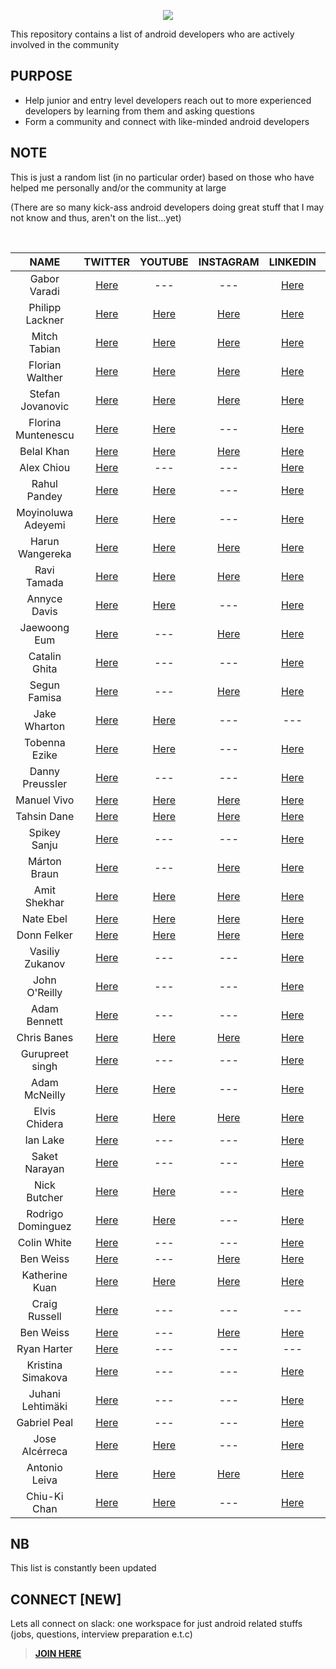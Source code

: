 
<p align="center">
<img src ="https://user-images.githubusercontent.com/39574228/146045767-f9b98ed1-67a7-4fbd-8989-cd76aa95eb98.png">
</p>

<p align="left">
 This repository contains a list of android developers who are actively involved in the community
</p>

## PURPOSE
  - Help junior and entry level developers reach out to more experienced developers by learning from them and asking questions
  - Form a community and connect with like-minded android developers
  
## NOTE
  This is just a random list (in no particular order) based on those who have helped me personally and/or the community at large 
  
  (There are so many kick-ass android developers doing great stuff that I may not know and thus, aren't on the list...yet)

  
<br/>

 | <b>NAME</b>        | TWITTER          | YOUTUBE  | INSTAGRAM  |  LINKEDIN  | GITHUB
| :-------------: |:-------------:| :-----:|  :---------:| :---------:| :---------:|
| Gabor Varadi     | <a href="https://twitter.com/zhuinden/">Here</a> | --- | --- | <a href="https://www.linkedin.com/in/gabor-varadi-04274219/">Here</a> | <a href="https://github.com/zhuinden">Here</a> | 
| Philipp Lackner    | <a href="https://twitter.com/plcoding/">Here</a> | <a href="https://www.youtube.com/channel/UCKNTZMRHPLXfqlbdOI7mCkg/">Here</a> | <a href="https://www.instagram.com/philipplackner_official/">Here</a>  |  <a href="https://www.linkedin.com/in/philipp-lackner/">Here</a> | <a href="https://github.com/philipplackne/r">Here</a> | 
  | Mitch Tabian |  <a href="https://twitter.com/mitch_tabian/">Here</a>  | <a href="https://www.youtube.com/channel/UCoNZZLhPuuRteu02rh7bzsw/">Here</a>  |  <a href="https://www.instagram.com/codingwithmitch/">Here</a> | <a href="https://www.linkedin.com/in/mitch-tabian-995994b2/">Here</a> | <a href="https://github.com/mitchtabian/">Here</a> | 
|  Florian Walther |  <a href="https://twitter.com/codinginflow/">Here</a>  | <a href="https://www.youtube.com/channel/UC_Fh8kvtkVPkeihBs42jGcA/">Here</a>  |  <a href="https://www.instagram.com/codinginflow/">Here</a> | <a href="https://www.linkedin.com/in/florianwalther90/">Here</a> | <a href="https://github.com/codinginflow/">Here</a> | 
| Stefan Jovanovic |  <a href="https://twitter.com/stevdzas/">Here</a>  | <a href="https://www.youtube.com/c/StevdzaSan/">Here</a>  |  <a href="https://www.instagram.com/stevdza_san/">Here</a> | <a href="https://www.linkedin.com/in/stefan-jovanovic-850651168/">Here</a> | <a href="https://github.com/stevdza-san/">Here</a> | 
  | Florina Muntenescu |  <a href="https://twitter.com/FMuntenescu/">Here</a>  | <a href="https://www.youtube.com/channel/UC8_H4SVAuupaB6ZjMDfGx7g/">Here</a>  | --- | <a href="https://www.linkedin.com/in/florina-muntenescu-314b8921/" >Here</a> | <a href="https://github.com/florina-muntenescu/">Here</a> | 
 |  Belal Khan |  <a href="https://twitter.com/probelalkhan/">Here</a>  | <a href="https://www.youtube.com/channel/UC9YTuDeKzDoyOphWHtdK0jA/">Here</a>  |  <a href="https://www.instagram.com/probelalkhan/">Here</a> | <a href="https://www.linkedin.com/in/probelalkhan/">Here</a> | <a href="https://github.com/probelalkhan/">Here</a> | 
  |  Alex Chiou |  <a href="https://twitter.com/alexchiou/">Here</a>  | ---  |  --- | <a href="https://www.linkedin.com/in/alexander-chiou/">Here</a> | <a href="https://github.com/Gear61/">Here</a> | 
  | Rahul Pandey |  <a href="https://twitter.com/rpandey1234/">Here</a>  | <a href="https://www.youtube.com/c/RahulPandeyrkp/">Here</a>  | --- | <a href="https://www.linkedin.com/in/rpandey1234/">Here</a> | <a href="https://github.com/rpandey1234/">Here</a> | 
  | Moyinoluwa Adeyemi |  <a href="https://twitter.com/moyheen/">Here</a>  | <a href="https://www.youtube.com/channel/UCtn3JXTnVXvlS2Lz4Znzgow/">Here</a>  | --- | <a href="https://www.linkedin.com/in/moyinoluwa/">Here</a> | <a href="https://github.com/moyheen/">Here</a> | 
   | Harun Wangereka |  <a href="https://twitter.com/wangerekaharun/">Here</a>  | <a href="https://www.youtube.com/channel/UC0Sbc-pfrc580pbWwUzQ4Bg/">Here</a>  | <a href="https://www.instagram.com/wangerekaharun/">Here</a> | <a href="https://www.linkedin.com/in/harun-wangereka-442b37b9/">Here</a> | <a href="https://github.com/wangerekaharun/">Here</a> | 
 | Ravi Tamada |  <a href="https://twitter.com/ravitamada/">Here</a>  | <a href="https://www.youtube.com/user/androidhive/">Here</a>  | <a href="https://www.instagram.com/ravitamada/">Here</a> | <a href="https://www.linkedin.com/in/ravi-tamada/" >Here</a> | <a href="https://github.com/ravi8x/">Here</a> | 
  | Annyce Davis |  <a href="https://twitter.com/brwngrldev/">Here</a>  | <a href="https://www.youtube.com/c/AnnyceDavis/">Here</a>  | --- | <a href="https://www.linkedin.com/in/annycedavis/" >Here</a> | <a href="https://github.com/adavis/">Here</a> | 
 | Jaewoong Eum |  <a href="https://twitter.com/github_skydoves/">Here</a>  |  ---  | <a href="https://www.instagram.com/jw_eum/">Here</a> | <a href="https://www.linkedin.com/in/skydoves/" >Here</a> | <a href="https://github.com/skydoves/">Here</a> | 
 | Catalin Ghita |  <a href="https://twitter.com/CatalinGhita4/">Here</a>  |  ---  | --- | <a href="https://www.linkedin.com/in/catalin-ghita-590504127/" >Here</a> | <a href="https://github.com/catalinghita8/">Here</a> | 
 | Segun Famisa |  <a href="https://twitter.com/segunfamisa/">Here</a>  | ---  | <a href="https://www.instagram.com/segunfamisa/">Here</a> | <a href="https://www.linkedin.com/in/segunfamisa/" >Here</a> | <a href="https://github.com/segunfamisa">Here</a> | 
  | Jake Wharton |  <a href="https://twitter.com/JakeWharton/">Here</a>  | <a href="https://www.youtube.com/c/JakeWharton/">Here</a>  | --- | --- | <a href="https://github.com/JakeWharton/">Here</a> | 
 | Tobenna Ezike |  <a href="https://twitter.com/T0bey_/">Here</a>  |  <a href="https://www.youtube.com/channel/UCdYgVkD3fP3rBjiiiiilb9Q/">Here</a>  | --- | <a href="https://www.linkedin.com/in/tobenna-ezike/" >Here</a> | <a href="https://github.com/Ezike/">Here</a> |
  | Danny Preussler |  <a href="https://twitter.com/PreusslerBerlin/">Here</a>  | --- | --- | <a href="https://www.linkedin.com/in/preusslerberlin/" >Here</a> | <a href="https://github.com/dpreussler/">Here</a> |
 |  Manuel Vivo |  <a href="https://twitter.com/manuelvicnt/">Here</a>  | <a href="https://www.youtube.com/playlist?list=PLFLx5voZ6zgt1eoCGO4rdkTXmr6XA4D_q/">Here</a>  |  <a href="https://www.instagram.com/manuelvicnt/">Here</a> | <a href="https://www.linkedin.com/in/manuel-vicente-vivo-54498653/">Here</a> | <a href="https://github.com/manuelvicnt/">Here</a> | 
  | Tahsin Dane |  <a href="https://twitter.com/tasomaniac/">Here</a>  | <a href="https://www.youtube.com/channel/UCd0ttFt_WObi3kVzMlvuwWA/">Here</a>  |  <a href="https://www.instagram.com/tasomaniac/">Here</a> | <a href="https://www.linkedin.com/in/saidtahsindane/">Here</a> | <a href="https://github.com/tasomaniac/">Here</a> | 
 | Spikey Sanju |  <a href="https://twitter.com/sanjay_spikey/">Here</a>  | ---  | --- | <a href="https://www.linkedin.com/in/spikeysanju/">Here</a> | <a href="https://github.com/Spikeysanju/">Here</a> | 
 | Márton Braun    | <a href="https://twitter.com/zsmb13/">Here</a> | --- | <a href="https://www.instagram.com/zsmb/">Here</a>  |  <a href="https://www.linkedin.com/in/zsmb13/">Here</a> | <a href="https://github.com/zsmb13/">Here</a> | 
  | Amit Shekhar   | <a href="https://twitter.com/amitiitbhu/">Here</a> | <a href="https://www.youtube.com/channel/UCocBChVv7HPx0g5SbnOUv7w/">Here</a> | <a href="https://www.instagram.com/amitshekhariitbhu/">Here</a>  |  <a href="https://www.linkedin.com/in/amit-shekhar-iitbhu/">Here</a> | <a href="https://github.com/amitshekhariitbhu/">Here</a> | 
   | Nate Ebel   | <a href="https://twitter.com/n8ebel/">Here</a> | <a href="https://www.youtube.com/c/goobar/">Here</a> | <a href="https://www.instagram.com/n8ebe/">Here</a>  |  <a href="https://www.linkedin.com/in/n8ebel/">Here</a> | <a href="https://github.com/n8ebel/">Here</a> |
   | Donn Felker   | <a href="https://twitter.com/donnfelker/">Here</a> | <a href="https://www.youtube.com/channel/UCX-K1HK8ejnnQF_GWcMHveg/">Here</a> | <a href="https://www.instagram.com/donnfelker/">Here</a>  |  <a href="https://www.linkedin.com/in/donnfelker/">Here</a> | <a href="https://github.com/donnfelker/">Here</a> |
 | Vasiliy Zukanov  | <a href="https://twitter.com/VasiliyZukanov/">Here</a> | --- | ---  |  <a href="https://www.linkedin.com/in/vasiliy-zukanov/">Here</a> | <a href="https://github.com/techyourchance/">Here</a> | 
 | John O'Reilly  | <a href="https://twitter.com/joreilly/">Here</a> | --- | ---  |  <a href="https://www.linkedin.com/in/johnoreilly/">Here</a> | <a href="https://github.com/joreilly/">Here</a> | 
 | Adam Bennett   | <a href="https://twitter.com/iateyourmic/">Here</a> | --- | --- |  <a href="https://www.linkedin.com/in/adam-bennett-4784b327/">Here</a> | <a href="https://github.com/ditn/">Here</a> |
 | Chris Banes | <a href="https://twitter.com/chrisbanes/">Here</a> | <a href="https://www.youtube.com/c/ChrisBanes/">Here</a> | <a href="https://www.instagram.com/chris_banes/">Here</a>  |  <a href="https://www.linkedin.com/in/chrisbanes/">Here</a> | <a href="https://github.com/chrisbanes/">Here</a> |
 | Gurupreet singh | <a href="https://twitter.com/_gurupreet/">Here</a> | --- | --- |  <a href="https://www.linkedin.com/in/-gurupreet/">Here</a> | <a href="https://github.com/Gurupreet/">Here</a> |
 | Adam McNeilly  | <a href="https://twitter.com/AdamMc331/">Here</a> | <a href="https://www.youtube.com/c/AdamMcNeilly/">Here</a> | --- |  <a href="https://www.linkedin.com/in/adammcneilly/">Here</a> | <a href="https://github.com/AdamMc331/">Here</a> |
 | Elvis Chidera | <a href="https://twitter.com/elvisnchidera/">Here</a> | <a href="https://www.youtube.com/channel/UCC_MzeBWb-NhrlNk72innAA/">Here</a> | <a href="https://www.instagram.com/elvischidera/">Here</a>  |  <a href="https://www.linkedin.com/in/elvischidera/">Here</a> | <a href="https://github.com/elvis10ten/">Here</a> |
 | Ian Lake | <a href="https://twitter.com/ianhlake/">Here</a> | --- | --- |  <a href="https://www.linkedin.com/in/ian-lake-41090711/">Here</a> | <a href="https://github.com/ianhanniballake/">Here</a> |
 | Saket Narayan   | <a href="https://twitter.com/saketme/">Here</a> | --- |  --- |  <a href="https://www.linkedin.com/in/saketme/">Here</a> | <a href="https://github.com/saket/">Here</a> |
 | Nick Butcher   | <a href="https://twitter.com/crafty/">Here</a> | <a href="https://www.youtube.com/c/nickbutcher/">Here</a> | --- |  <a href="https://www.linkedin.com/in/nick-butcher-5831582/">Here</a> | <a href="https://github.com/nickbutcher/">Here</a> |
 | Rodrigo Dominguez   | <a href="https://twitter.com/RodrigoMartinD/">Here</a> | <a href="https://www.youtube.com/channel/UCBs51OPI3dU1hv9yQZ6BOHA/">Here</a> | --- |  <a href="https://www.linkedin.com/in/rodrigo-martin-dominguez-463b5a33/">Here</a> | <a href="https://github.com/rodrigomartind/">Here</a> |
 | Colin White   | <a href="https://twitter.com/colinwhi/">Here</a> | --- | --- |  <a href="https://www.linkedin.com/in/colinrtwhite/">Here</a> | <a href="https://github.com/colinrtwhite/">Here</a> |
 | Ben Weiss   | <a href="https://twitter.com/keyboardsurfer/">Here</a> | --- | <a href="https://www.instagram.com/keyboardsurfer/">Here</a> |  <a href="https://www.linkedin.com/in/keyboardsurfer/">Here</a> | <a href="https://github.com/keyboardsurfer/">Here</a> |
 | Katherine Kuan   | <a href="https://twitter.com/katherine_kuan/">Here</a> | <a href="https://www.youtube.com/c/whatkatfoundout/">Here</a> | <a href="https://www.instagram.com/kat.kuan/">Here</a> |  <a href="https://www.linkedin.com/in/katherine-kuan/">Here</a> | <a href="https://github.com/kkuan2011/">Here</a> |
 | Craig Russell   | <a href="https://twitter.com/trionkidnapper/">Here</a> | --- | --- | --- | <a href="https://github.com/cdrussell/">Here</a> |
 | Ben Weiss   | <a href="https://twitter.com/keyboardsurfer/">Here</a> | --- | <a href="https://www.instagram.com/keyboardsurfer/">Here</a> |  <a href="https://www.linkedin.com/in/keyboardsurfer/">Here</a> | <a href="https://github.com/keyboardsurfer/">Here</a> |
 | Ryan Harter | <a href="https://twitter.com/rharter/">Here</a> | --- | --- |  --- | <a href="https://github.com//rharter/">Here</a> |
 | Kristina Simakova | <a href="https://twitter.com/KristiSimakova/">Here</a> | --- |  --- |  <a href="https://www.linkedin.com/in/ksimakova/">Here</a> | <a href="https://github.com/Kristina-Simakova/">Here</a> |
 | Juhani Lehtimäki | <a href="https://twitter.com/lehtimaeki/">Here</a> | --- |  --- |  <a href="https://www.linkedin.com/in/juhani-lehtim%C3%A4ki-78b327186/">Here</a> | <a href="https://github.com/JuhaniLehtimaeki/">Here</a> |
 | Gabriel Peal | <a href="https://twitter.com/gpeal8/">Here</a> | --- |  --- |  <a href="https://www.linkedin.com/in/gpeal/">Here</a> | <a href="https://github.com/gpeal/">Here</a> |
 | Jose Alcérreca | <a href="https://twitter.com/ppvi/">Here</a> | <a href="https://www.youtube.com/c/JoseAlcerreca">Here</a> |  --- |  <a href="https://www.linkedin.com/in/jose-mar%C3%ADa-alc%C3%A9rreca-01490bb/">Here</a> | <a href="https://github.com/JoseAlcerreca/">Here</a> |
 | Antonio Leiva | <a href="https://twitter.com/lime_cl/">Here</a> | <a href="https://www.youtube.com/channel/UCV31octs5hft6bZmokUgQlA/">Here</a> |  <a href="https://www.instagram.com/antonioleivag/channel/">Here</a> |  <a href="https://www.linkedin.com/in/antoniolg/">Here</a> | <a href="https://github.com/antoniolg/">Here</a> |
 | Chiu-Ki Chan | <a href="https://twitter.com/chiuki/">Here</a> | <a href="https://www.youtube.com/user/chiukichan/">Here</a> |  --- |  <a href="https://www.linkedin.com/learning/instructors/chiu-ki-chan/">Here</a> | <a href="https://github.com/chiuki/">Here</a> |
 
 ## NB
 This list is constantly been updated
 
 ## CONNECT [NEW]
 
 Lets all connect on slack: one workspace for just android related stuffs (jobs, questions, interview preparation e.t.c)

> <a href="https://join.slack.com/t/androiddevs-1/shared_invite/zt-109v8bkpw-r8qt1K_ADYJ84CffEB~~HQ"><b>JOIN HERE</b></a> 
 
 
